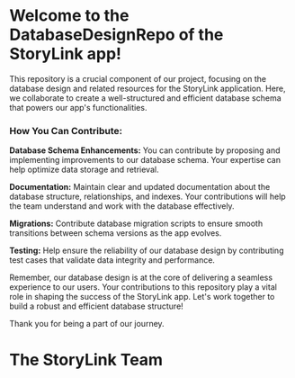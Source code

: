 # Welcome to the DatabaseDesignRepo of the StoryLink app!

This repository is a crucial component of our project, focusing on the database design and related resources for the StoryLink application. Here, we collaborate to create a well-structured and efficient database schema that powers our app's functionalities.

### How You Can Contribute:

**Database Schema Enhancements:** You can contribute by proposing and implementing improvements to our database schema. Your expertise can help optimize data storage and retrieval.

**Documentation:** Maintain clear and updated documentation about the database structure, relationships, and indexes. Your contributions will help the team understand and work with the database effectively.

**Migrations:** Contribute database migration scripts to ensure smooth transitions between schema versions as the app evolves.

**Testing:** Help ensure the reliability of our database design by contributing test cases that validate data integrity and performance.

Remember, our database design is at the core of delivering a seamless experience to our users. Your contributions to this repository play a vital role in shaping the success of the StoryLink app. Let's work together to build a robust and efficient database structure!

Thank you for being a part of our journey.

#  The StoryLink Team
